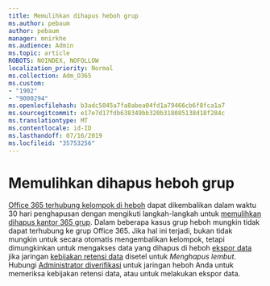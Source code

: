 ```yaml
---
title: Memulihkan dihapus heboh grup
ms.author: pebaum
author: pebaum
manager: mnirkhe
ms.audience: Admin
ms.topic: article
ROBOTS: NOINDEX, NOFOLLOW
localization_priority: Normal
ms.collection: Adm_O365
ms.custom:
- "1902"
- "9000294"
ms.openlocfilehash: b3adc5045a7fa8abea04fd1a79466cb6f8fca1a7
ms.sourcegitcommit: e17e7d17fdb638349bb320b318085138d18f284c
ms.translationtype: MT
ms.contentlocale: id-ID
ms.lasthandoff: 07/16/2019
ms.locfileid: "35753256"
---
```

# <a name="restore-a-deleted-yammer-group"></a>Memulihkan dihapus heboh grup

[Office 365 terhubung kelompok di heboh](https://docs.microsoft.com/yammer/manage-yammer-groups/yammer-and-office-365-groups) dapat dikembalikan dalam waktu 30 hari penghapusan dengan mengikuti langkah-langkah untuk [memulihkan dihapus kantor 365 grup](https://support.office.com/article/restore-a-deleted-office-365-group-b7c66b59-657a-4e1a-8aa0-8163b1f4eb54).
Dalam beberapa kasus grup heboh mungkin tidak dapat terhubung ke grup Office 365. Jika hal ini terjadi, bukan tidak mungkin untuk secara otomatis mengembalikan kelompok, tetapi dimungkinkan untuk mengakses data yang dihapus di heboh [ekspor data](https://docs.microsoft.com/yammer/manage-security-and-compliance/export-yammer-enterprise-data) jika jaringan [kebijakan retensi data](https://docs.microsoft.com/yammer/manage-security-and-compliance/manage-data-compliance) disetel untuk *Menghapus lembut*. Hubungi [Administrator diverifikasi](https://docs.microsoft.com/yammer/manage-yammer-users/manage-yammer-admins) untuk jaringan heboh Anda untuk memeriksa kebijakan retensi data, atau untuk melakukan ekspor data.
